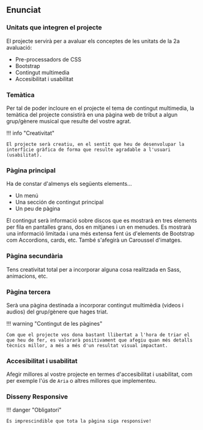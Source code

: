 ## Enunciat

### Unitats que integren el projecte

El projecte servirà per a avaluar els conceptes de les unitats de la 2a avaluació:

- Pre-processadors de CSS
- Bootstrap
- Contingut multimedia
- Accesibilitat i usabilitat

### Temàtica

Per tal de poder incloure en el projecte el tema de contingut multimedia, la temàtica del projecte consistirà en una pàgina web de tribut a algun grup/gènere musical que resulte del vostre agrat.

!!! info "Creativitat"

    El projecte serà creatiu, en el sentit que heu de desenvolupar la interfície gràfica de forma que resulte agradable a l'usuari (usabilitat). 

### Pàgina principal

Ha de constar d'almenys els següents elements...

- Un menú
- Una sección de contingut principal
- Un peu de pàgina

El contingut serà informació sobre discos que es mostrarà en tres elements per fila en pantalles grans, dos en mitjanes i un en menudes. Es mostrarà una informació limitada i una més extensa fent ús d'elements de Bootstrap com Accordions, cards, etc. També s'afegirà un Caroussel d'imatges.

### Pàgina secundària

Tens creativitat total per a incorporar alguna cosa realitzada en Sass, animacions, etc.

### Pàgina tercera

Serà una pàgina destinada a incorporar contingut multimèdia (videos i audios) del grup/gènere que hages triat.

!!! warning "Contingut de les pàgines"

    Com que el projecte vos dona bastant llibertat a l'hora de triar el que heu de fer, es valorarà positivament que afegiu quan més detalls tècnics millor, a més a més d'un resultat visual impactant.

### Accesibilitat i usabilitat

Afegir millores al vostre projecte en termes d'accesibilitat i usabilitat, com per exemple l'ús de `Aria` o altres millores que implementeu.

### Disseny Responsive

!!! danger "Obligatori"

    És imprescindible que tota la pàgina siga responsive!